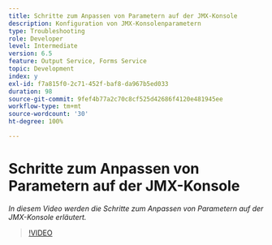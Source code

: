 ```yaml
---
title: Schritte zum Anpassen von Parametern auf der JMX-Konsole
description: Konfiguration von JMX-Konsolenparametern
type: Troubleshooting
role: Developer
level: Intermediate
version: 6.5
feature: Output Service, Forms Service
topic: Development
index: y
exl-id: f7a815f0-2c71-452f-baf8-da967b5ed033
duration: 98
source-git-commit: 9fef4b77a2c70c8cf525d42686f4120e481945ee
workflow-type: tm+mt
source-wordcount: '30'
ht-degree: 100%

---
```



# Schritte zum Anpassen von Parametern auf der JMX-Konsole

*In diesem Video werden die Schritte zum Anpassen von Parametern auf der JMX-Konsole erläutert.*

>[!VIDEO](https://video.tv.adobe.com/v/335554?quality=12&learn=on)
